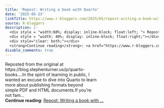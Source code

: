 ```yaml
---
title: 'Repost: Writing a book with Quarto'
date: '2025-05-23'
linkTitle: https://www.r-bloggers.com/2025/05/repost-writing-a-book-with-quarto/
source: R-bloggers
description: |-
  <div style = "width:60%; display: inline-block; float:left; "> Reposted from the original at https://blog.stephenturner.us/p/quarto-books....In the spirit of learning in public, I wanted an excuse to dive into Quarto to learn more about publishing formats beyond simple PDF and HTML documents.If you’re not fam...</div>
  <div style = "width: 40%; display: inline-block; float:right;"></div>
  <div style="clear: both;"></div>
  <strong>Continue reading</strong>: <a href="https://www.r-bloggers.com/2025/05/repost-writing-a-book-with-quarto/">Repost: Writing a book with ...
disable_comments: true
---
```

<div style = "width:60%; display: inline-block; float:left; "> Reposted from the original at https://blog.stephenturner.us/p/quarto-books....In the spirit of learning in public, I wanted an excuse to dive into Quarto to learn more about publishing formats beyond simple PDF and HTML documents.If you’re not fam...</div>
<div style = "width: 40%; display: inline-block; float:right;"></div>
<div style="clear: both;"></div>
<strong>Continue reading</strong>: <a href="https://www.r-bloggers.com/2025/05/repost-writing-a-book-with-quarto/">Repost: Writing a book with ...